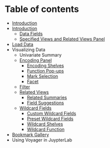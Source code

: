 # Table of contents

* [Introduction](README.md)
* [Introduction](introduction/README.md)
  * [Data Fields](introduction/data-fields.md)
  * [Specified Views and Related Views Panel](introduction/specified-views-and-related-views-panel.md)
* [Load Data](data-selector.md)
* Visualizing Data
  * Univariate Summary
  * [Encoding Panel](visualizing-data/encoding-panel/README.md)
    * [Encoding Shelves](visualizing-data/encoding-panel/encoding-shelves.md)
    * [Function Pop-ups](visualizing-data/encoding-panel/pop-ups.md)
    * [Mark Selection](visualizing-data/encoding-panel/mark-selection.md)
    * [Facet](visualizing-data/encoding-panel/facet.md)
  * [Filter](visualizing-data/filter.md)
  * [Related Views](visualizing-data/related-views/README.md)
    * [Related Summaries](visualizing-data/related-views/related-summaries.md)
    * [Field Suggestions](visualizing-data/related-views/field-suggestions.md)
  * [Wildcard Fields](visualizing-data/wildcard-fields/README.md)
    * [Custom Wildcard Fields](visualizing-data/wildcard-fields/custom-wildcard-fields.md)
    * [Preset Wildcard Fields](visualizing-data/wildcard-fields/preset-wildcard-fields.md)
    * [Wildcard Shelves](visualizing-data/wildcard-fields/wildcard-shelves.md)
    * [Wildcard Function](visualizing-data/wildcard-fields/wildcard-function.md)
* [Bookmark Gallery](bookmark-gallery.md)
* Using Voyager in JuypterLab

